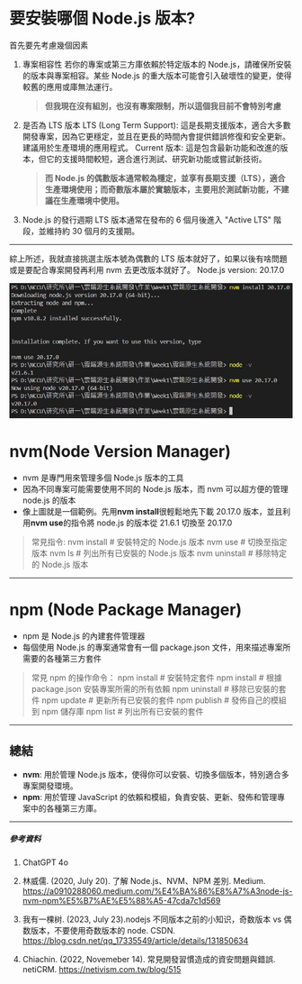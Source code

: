 # 要安裝哪個 Node.js 版本?

首先要先考慮幾個因素

1.  專案相容性
    若你的專案或第三方庫依賴於特定版本的 Node.js，請確保所安裝的版本與專案相容。某些 Node.js 的重大版本可能會引入破壞性的變更，使得較舊的應用或庫無法運行。
    > **但我現在沒有組別，也沒有專案限制，所以這個我目前不會特別考慮**
2.  是否為 LTS 版本
    LTS (Long Term Support): 這是長期支援版本，適合大多數開發專案，因為它更穩定，並且在更長的時間內會提供錯誤修復和安全更新。建議用於生產環境的應用程式。
    Current 版本: 這是包含最新功能和改進的版本，但它的支援時間較短，適合進行測試、研究新功能或嘗試新技術。
    > **而 Node.js 的偶數版本通常較為穩定，並享有長期支援（LTS），適合生產環境使用；而奇數版本屬於實驗版本，主要用於測試新功能，不建議在生產環境中使用。**
3.  Node.js 的發行週期
    LTS 版本通常在發布的 6 個月後進入 "Active LTS" 階段，並維持約 30 個月的支援期。

---

綜上所述，我就直接挑選主版本號為偶數的 LTS 版本就好了，如果以後有啥問題或是要配合專案開發再利用 nvm 去更改版本就好了。
Node.js version: 20.17.0

![Node.js Version](https://github.com/113257002-Peng/image_manage/blob/main/Week2/NodeJS_Version.jpg?raw=true)

# nvm(Node Version Manager)

- nvm 是專門用來管理多個 Node.js 版本的工具
- 因為不同專案可能需要使用不同的 Node.js 版本，而 nvm 可以超方便的管理 node.js 的版本
- 像上圖就是一個範例。先用**nvm install**很輕鬆地先下載 20.17.0 版本，並且利用**nvm use**的指令將 node.js 的版本從 21.6.1 切換至 20.17.0

> 常見指令:
> nvm install <version> # 安裝特定的 Node.js 版本
> nvm use <version> # 切換至指定版本
> nvm ls # 列出所有已安裝的 Node.js 版本
> nvm uninstall <version> # 移除特定的 Node.js 版本

---

# npm (Node Package Manager)

- npm 是 Node.js 的內建套件管理器
- 每個使用 Node.js 的專案通常會有一個 package.json 文件，用來描述專案所需要的各種第三方套件

> 常見 npm 的操作命令：
> npm install <package> # 安裝特定套件
> npm install # 根據 package.json 安裝專案所需的所有依賴
> npm uninstall <package> # 移除已安裝的套件
> npm update # 更新所有已安裝的套件
> npm publish # 發佈自己的模組到 npm 儲存庫
> npm list # 列出所有已安裝的套件

---

## 總結

- **nvm**:
  用於管理 Node.js 版本，使得你可以安裝、切換多個版本，特別適合多專案開發環境。
- **npm**:
  用於管理 JavaScript 的依賴和模組，負責安裝、更新、發佈和管理專案中的各種第三方庫。

---

##### 參考資料

1. ChatGPT 4o

2. 林威儒. (2020, July 20). 了解 Node.js、NVM、NPM 差別. Medium. https://a0910288060.medium.com/%E4%BA%86%E8%A7%A3node-js-nvm-npm%E5%B7%AE%E5%88%A5-47cda7c1d569

3. 我有一棵树. (2023, July 23).nodejs 不同版本之前的小知识，奇数版本 vs 偶数版本，不要使用奇数版本的 node. CSDN. https://blog.csdn.net/qq_17335549/article/details/131850634

4. Chiachin. (2022, Novemeber 14). 常見開發習慣造成的資安問題與錯誤. netiCRM. https://netivism.com.tw/blog/515
